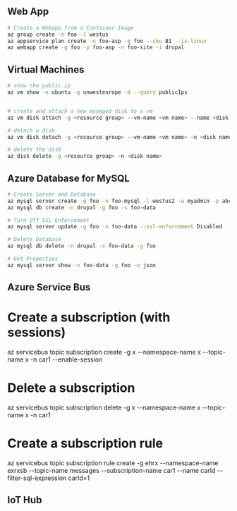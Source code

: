 ## Web App
``` bash
# Create a Webapp from a Container Image
az group create -n foo -l westus
az appservice plan create -n foo-asp -g foo --sku B1 --is-linux
az webapp create -g foo -p foo-asp -n foo-site -i drupal
```

## Virtual Machines
``` bash
# show the public ip
az vm show -n ubuntu -g unwesteurope -d --query publicIps


# create and attach a new managed disk to a vm
az vm disk attach -g <resource group> --vm-name <vm name> --name <disk name> --new --size-gb <size>

# detach a disk
az vm disk detach -g <resource group> --vm-name <vm name> -n <disk name>

# delete the disk
az disk delete -g <resource group> -n <disk name>

```

## Azure Database for MySQL

``` bash
# Create Server and Database
az mysql server create -g foo -n foo-mysql -l westus2 -u myadmin -p abcd1234! --sku-name GP_Gen5_2 --version 5.7
az mysql db create -n drupal -g foo -s foo-data

# Turn Off SSL Enforcement
az mysql server update -g foo -n foo-data --ssl-enforcement Disabled

# Delete Database
az mysql db delete -n drupal -s foo-data -g foo

# Get Properties
az mysql server show -n foo-data -g foo -o json
```

## Azure Service Bus


# Create a subscription (with sessions)
az servicebus topic subscription create -g x --namespace-name x --topic-name x -n car1 --enable-session

# Delete a subscription
az servicebus topic subscription delete -g x --namespace-name x --topic-name x -n car1

# Create a subscription rule
az servicebus topic subscription rule create -g ehrx --namespace-name exrxsb --topic-name messages --subscription-name car1 --name carId --filter-sql-expression carId=1

## IoT Hub

# 